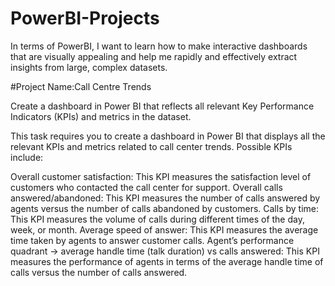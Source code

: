 # PowerBI-Projects
In terms of PowerBI, I want to learn how to make interactive dashboards that are visually appealing and help me rapidly and effectively extract insights from large, complex datasets.

#Project Name:Call Centre Trends

Create a dashboard in Power BI that reflects all relevant Key Performance Indicators (KPIs) and metrics in the dataset.

This task requires you to create a dashboard in Power BI that displays all the relevant KPIs and metrics related to call center trends.
Possible KPIs include:

Overall customer satisfaction: This KPI measures the satisfaction level of customers who contacted the call center for support.
Overall calls answered/abandoned: This KPI measures the number of calls answered by agents versus the number of calls abandoned by customers.
Calls by time: This KPI measures the volume of calls during different times of the day, week, or month.
Average speed of answer: This KPI measures the average time taken by agents to answer customer calls.
Agent’s performance quadrant -> average handle time (talk duration) vs calls answered: This KPI measures the performance of agents in terms of the average handle time of calls versus the number of calls answered.


